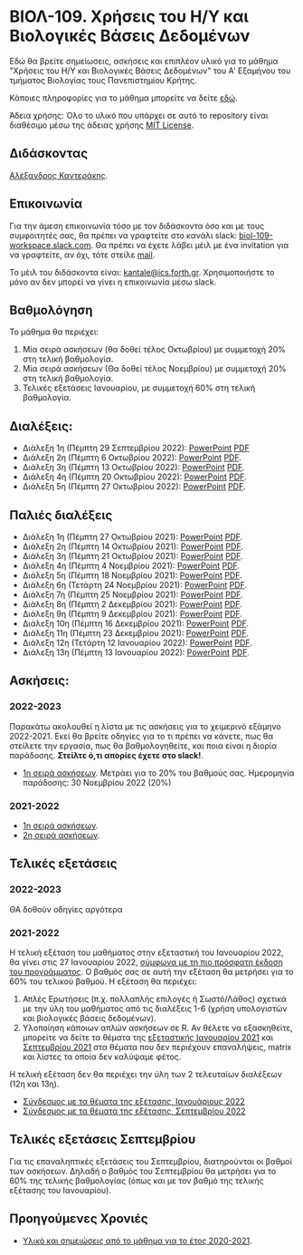 # ΒΙΟΛ-109. Χρήσεις του Η/Υ και Βιολογικές Βάσεις Δεδομένων 
Εδώ θα βρείτε σημείωσεις, ασκήσεις και επιπλέον υλικό για το μάθημα "Χρήσεις του Η/Υ και Βιολογικές Βάσεις Δεδομένων" του Α' Εξαμήνου του τμήματος Βιολογίας τους Πανεπιστημίου Κρήτης. 

Κάποιες πληροφορίες για το μάθημα μπορείτε να δείτε [εδώ](https://www.biology.uoc.gr/el/department-courses/21). 

Άδεια χρήσης: Όλο το υλικό που υπάρχει σε αυτό το repository είναι διαθέσιμο μέσω της άδειας χρήσης [MIT License](LICENSE). 

## Διδάσκοντας
[Αλέξανδρος Καντεράκης](https://www.ics.forth.gr/cbml/person/Kanterakis/Alexandros%C2%A0).

## Επικοινωνία
Για την άμεση επικοινωνία τόσο με τον διδάσκοντα όσο και με τους συμφοιτητές σας, θα πρέπει να γραφτείτε στο κανάλι slack: [biol-109-workspace.slack.com](https://biol-109-workspace.slack.com). Θα πρέπει να έχετε λάβει μέιλ με ένα invitation για να γραφτείτε, αν όχι, τότε στείλε [mail](mailto:kantale@ics.forth.gr).

Το μέιλ του διδάσκοντα είναι: [kantale@ics.forth.gr](mailto:kantale@ics.forth.gr). Χρησιμοποιήστε το μόνο αν δεν μπορεί να γίνει η επικοινωνία μέσω slack.

## Βαθμολόγηση
Το μάθημα θα περιέχει:
1. Μία σειρά ασκήσεων (θα δοθεί τέλος Οκτωβρίου) με συμμετοχή 20% στη τελική βαθμολογία.
2. Μία σειρά ασκήσεων (Θα δοθεί τέλος Νοεμβρίου) με συμμετοχή 20% στη τελική βαθμολογία. 
3. Τελικές εξετάσεις Ιανουαρίου, με συμμετοχή 60% στη τελική βαθμολογία.

## Διαλέξεις:
* Διάλεξη 1η (Πέμπτη 29 Σεπτεμβρίου 2022): [PowerPoint](https://www.dropbox.com/s/tbvdeq509d9n5ru/BIOL_109_2022_lesson_1.pptx?dl=0) [PDF](https://www.dropbox.com/s/i53h6r0a3u5c7za/BIOL_109_2022_lesson_1.pdf?dl=0)
* Διάλεξη 2η (Πέμπτη 6 Οκτωβρίου 2022): [PowerPoint](https://www.dropbox.com/s/i7e9xwwqeh5rfw8/BIOL_109_2021_lesson_2.pptx?dl=0)  [PDF](https://www.dropbox.com/s/qaxxo8t5tr3kc93/BIOL_109_2021_lesson_2.pdf?dl=0).
* Διάλεξη 3η (Πέμπτη 13 Οκτωβρίου 2022): [PowerPoint](https://www.dropbox.com/s/6ck0rg9uhe7dp5q/BIOL_109_2021_lesson_3.pptx?dl=0)  [PDF](https://www.dropbox.com/s/ctpl8umifxd9sgb/BIOL_109_2021_lesson_3.pdf?dl=0).
* Διάλεξη 4η (Πέμπτη 20 Οκτωβρίου 2022): [PowerPoint](https://www.dropbox.com/s/70ovmuwuhlb1h21/BIOL_109_2021_lesson_4.pptx?dl=0) [PDF](https://www.dropbox.com/s/smuk7clfit62m4q/BIOL_109_2021_lesson_4.pdf?dl=0).
* Διάλεξη 5η (Πέμπτη 27 Οκτωβρίου 2022): [PowerPoint](https://www.dropbox.com/s/7kmkdjesv4o26in/BIOL-109_2021_lesson_5.pptx?dl=0) [PDF](https://www.dropbox.com/s/gslmb3tbt64y6qw/BIOL-109_2021_lesson_5.pdf?dl=0).



## Παλιές διαλέξεις
* Διάλεξη 1η (Πέμπτη 27 Οκτωβρίου 2021): [PowerPoint](https://www.dropbox.com/s/dua8ijggdj5izhq/BIOL_109_2021_lesson_1.pptx?dl=0)  [PDF](https://www.dropbox.com/s/a9py25m1vpd13ov/BIOL_109_2021_lesson_1.pdf?dl=0).
* Διάλεξη 2η (Πέμπτη 14 Οκτωβρίου 2021): [PowerPoint](https://www.dropbox.com/s/i7e9xwwqeh5rfw8/BIOL_109_2021_lesson_2.pptx?dl=0)  [PDF](https://www.dropbox.com/s/qaxxo8t5tr3kc93/BIOL_109_2021_lesson_2.pdf?dl=0).
* Διάλεξη 3η (Πέμπτη 21 Οκτωβρίου 2021): [PowerPoint](https://www.dropbox.com/s/6ck0rg9uhe7dp5q/BIOL_109_2021_lesson_3.pptx?dl=0)  [PDF](https://www.dropbox.com/s/ctpl8umifxd9sgb/BIOL_109_2021_lesson_3.pdf?dl=0).
* Διάλεξη 4η (Πέμπτη 4 Νοεμβρίου 2021): [PowerPoint](https://www.dropbox.com/s/70ovmuwuhlb1h21/BIOL_109_2021_lesson_4.pptx?dl=0) [PDF](https://www.dropbox.com/s/smuk7clfit62m4q/BIOL_109_2021_lesson_4.pdf?dl=0).
* Διάλεξη 5η (Πέμπτη 18 Nοεμβρίου 2021): [PowerPoint](https://www.dropbox.com/s/7kmkdjesv4o26in/BIOL-109_2021_lesson_5.pptx?dl=0) [PDF](https://www.dropbox.com/s/gslmb3tbt64y6qw/BIOL-109_2021_lesson_5.pdf?dl=0).
* Διάλεξη 6η (Τετάρτη 24 Νοεμβρίου 2021): [PowerPoint](https://www.dropbox.com/s/28dmf4l95flm692/BIOL-109_2021_lesson_6.pptx?dl=0) [PDF](https://www.dropbox.com/s/lwb6enxkkpbjnfb/BIOL-109_2021_lesson_6.pdf?dl=0).
* Διάλεξη 7η (Πέμπτη 25 Νοεμβρίου 2021): [PowerPoint](https://www.dropbox.com/s/3ov174p1d05tsya/BIOL_109_2021_lesson_7.pptx?dl=0) [PDF](https://www.dropbox.com/s/wlqqv6pxb3fc3r6/BIOL_109_2021_lesson_7.pdf?dl=0).
* Διάλεξη 8η (Πέμπτη 2 Δεκεμβρίου 2021): [PowerPoint](https://www.dropbox.com/s/lz96wxfa61efki7/BIOL_109_2021_lesson_8.pptx?dl=0) [PDF](https://www.dropbox.com/s/rggc5vjd4cnu12l/BIOL_109_2021_lesson_8.pdf?dl=0).
* Διάλεξη 9η (Πέμπτη 9 Δεκεμβρίου 2021): [PowerPoint](https://www.dropbox.com/s/yegncfpgojdifuj/BIOL_109_2021_lesson_9.pptx?dl=0) [PDF](https://www.dropbox.com/s/38g7h1vocw7bvhf/BIOL_109_2021_lesson_9.pdf?dl=0s).
* Διάλεξη 10η (Πέμπτη 16 Δεκεμβρίου 2021): [PowerPoint](https://www.dropbox.com/s/a9s56zbuz6r8gx7/BIOL_109_2021_lesson_10.pptx?dl=0) [PDF](https://www.dropbox.com/s/5om1lkvo2xpkots/BIOL_109_2021_lesson_10.pdf?dl=0).
* Διάλεξη 11η (Πέμπτη 23 Δεκεμβρίου 2021): [PowerPoint](https://www.dropbox.com/s/nn3u3b1l4jkmag4/BIOL_109_2021_lesson_11.pptx?dl=0) [PDF](https://www.dropbox.com/s/jbjejxky47ijty2/BIOL_109_2021_lesson_11.pdf?dl=0).
* Διάλεξη 12η (Τετάρτη 12 Ιανουαρίου 2022): [PowerPoint](https://www.dropbox.com/s/uz96zcl1gm9620j/BIOL_109_2021_lesson_12.pptx?dl=0) [PDF](https://www.dropbox.com/s/wvxd0dav4uzyqt6/BIOL_109_2021_lesson_12.pdf?dl=0).
* Διάλεξη 13η (Πέμπτη 13 Ιανουαρίου 2022): [PowerPoint](https://www.dropbox.com/s/i923ugguvqvn3io/BIOL_109_2021_lesson_13.pptx?dl=0) [PDF](https://www.dropbox.com/s/l2pmdawgkpelva2/BIOL_109_2021_lesson_13.pdf?dl=0).


## Ασκήσεις:
### 2022-2023
Παρακάτω ακολουθεί η λίστα με τις ασκήσεις για το χειμερινό εξάμηνο 2022-2021. Εκεί θα βρείτε οδηγίες για το τι πρέπει να κάνετε, πως θα στείλετε την εργασία, πως θα βαθμολογηθείτε, και ποια είναι η διορία παράδοσης. **Στείλτε ό,τι απορίες έχετε στο slack!**.

   * [1η σειρά ασκήσεων](askisi_1.md). Μετράει για το 20% του βαθμούς σας. Ημερομηνία παράδοσης: 30 Νοεμβρίου 2022 (20%)


### 2021-2022
   * [1η σειρά ασκήσεων](askisi_1_2021.md).      
   * [2η σειρά ασκήσεων](askisi_2_2021.md). 


## Τελικές εξετάσεις 
### 2022-2023
ΘΑ δοθούν οδηγίες αργότερα

### 2021-2022
Η τελική εξέταση του μαθήματος στην εξεταστική του Ιανουαρίου 2022, θα γίνει στις 27 Ιανουαρίου 2022, [σύμφωνα με τη πιο πρόσφατη έκδοση του προγράμματος](https://www.biology.uoc.gr/sites/default/files/exetastiki_ianouariou_2022_uptade_13.12.pdf). Ο βαθμός σας σε αυτή την εξέταση θα μετρήσει για το 60% του τελικού βαθμού. Η εξέταση θα περιέχει:
1. Απλές Ερωτήσεις (π.χ. πολλαπλής επιλογές ή Σωστό/Λάθος) σχετικά με την ύλη του μαθήματος από τις διαλέξεις 1-6 (χρήση υπολογιστών και βιολογικές βάσεις δεδομένων).
2. Υλοποίηση κάποιων απλών ασκήσεων σε R. Αν θέλετε να εξασκηθείτε, μπορείτε να δείτε τα θέματα της [εξεταστικής Ιανουαρίου 2021](https://gist.github.com/kantale/ff6179b97efc32153080097756280b7e) και [Σεπτεμβρίου 2021](https://gist.github.com/kantale/6ae39d3b9b48eca5b2e2afc96f633af3) στα θέματα που δεν περιέχουν επαναλήψεις, matrix και λίστες τα οποία δεν καλύψαμε φέτος. 

Η τελική εξέταση δεν θα περιέχει την ύλη των 2 τελευταίων διαλέξεων (12η και 13η).

* [Σύνδεσμος με τα θέματα της εξέτασης, Ιανουάριους 2022](https://www.dropbox.com/s/doil2jrue4qcq0q/final_january_27_1_2022.docx?dl=0)
* [Σύνδεσμος με τα θέματα της εξέτασης, Σεπτεμβρίου 2022](https://www.dropbox.com/s/29bohwij3lcxnw1/final_september_16_9_2022.docx?dl=0)

## Τελικές εξετάσεις Σεπτεμβρίου
Για τις επαναληπτικές εξετάσεις του Σεπτεμβρίου, διατηρούνται οι βαθμοί των ασκήσεων. Δηλαδή ο βαθμός του Σεπτεμβρίου θα μετρήσει για το 60% της τελικής βαθμολογίας (όπως και με τον βαθμό της τελικής εξέτασης του Ιανουαρίου).

## Προηγούμενες Χρονιές
* [Υλικό και σημειώσεις από το μάθημα για το έτος 2020-2021](2020_2021).


